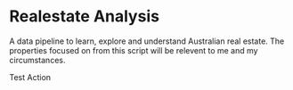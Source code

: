# Realestate Analysis

A data pipeline to learn, explore and understand Australian real estate. The properties focused on from this script will be relevent to me and my circumstances. 

Test Action
